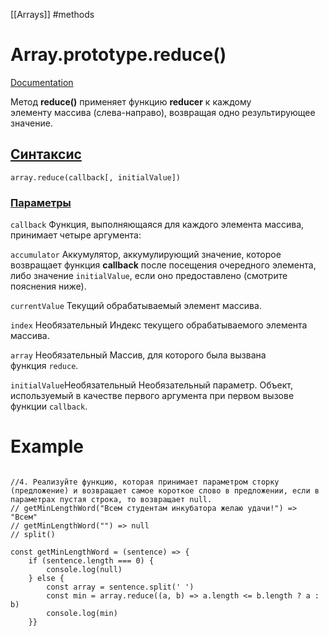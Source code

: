 [[Arrays]] #methods 

# Array.prototype.reduce()
[Documentation](https://developer.mozilla.org/ru/docs/Web/JavaScript/Reference/Global_Objects/Array/Reduce)

Метод **reduce()** применяет функцию **reducer** к каждому элементу массива (слева-направо), возвращая одно результирующее значение.

## [Синтаксис](https://developer.mozilla.org/ru/docs/Web/JavaScript/Reference/Global_Objects/Array/Reduce#syntax "Permalink to Синтаксис")

```
array.reduce(callback[, initialValue])
```

### [Параметры](https://developer.mozilla.org/ru/docs/Web/JavaScript/Reference/Global_Objects/Array/Reduce#parameters "Permalink to Параметры")

`callback`
Функция, выполняющаяся для каждого элемента массива, принимает четыре аргумента:

`accumulator`
Аккумулятор, аккумулирующий значение, которое возвращает функция **callback** после посещения очередного элемента, либо значение `initialValue`, если оно предоставлено (смотрите пояснения ниже).

`currentValue`
Текущий обрабатываемый элемент массива.

`index` Необязательный
Индекс текущего обрабатываемого элемента массива.

`array` Необязательный
Массив, для которого была вызвана функция `reduce`.

`initialValue`Необязательный
Необязательный параметр. Объект, используемый в качестве первого аргумента при первом вызове функции `callback`.

# Example
```tsx

//4. Реализуйте функцию, которая принимает параметром сторку (предложение) и возвращает самое короткое слово в предложении, если в параметрах пустая строка, то возвращает null.  
// getMinLengthWord("Всем студентам инкубатора желаю удачи!") => "Всем"  
// getMinLengthWord("") => null  
// split()  
  
const getMinLengthWord = (sentence) => {  
    if (sentence.length === 0) {  
        console.log(null)  
    } else {  
        const array = sentence.split(' ')  
        const min = array.reduce((a, b) => a.length <= b.length ? a : b)  
        console.log(min)  
    }}

```